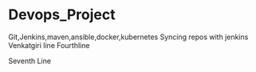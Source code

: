 # Devops_Project
Git,Jenkins,maven,ansible,docker,kubernetes
Syncing repos with jenkins
Venkatgiri line
Fourthline

Seventh Line

